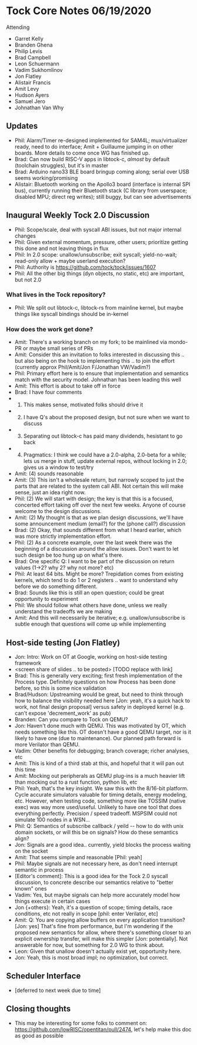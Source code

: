 # Tock Core Notes 06/19/2020

Attending
 - Garret Kelly
 - Branden Ghena
  - Philip Levis
  - Brad Campbell
  - Leon Schuermann
  - Vadim Sukhomlinov
  - Jon Flatley
  - Alistair Francis
  - Amit Levy
  - Hudson Ayers
  - Samuel Jero
  - Johnathan Van Why

## Updates
 * Phil: Alarm/Timer re-designed implemented for SAM4L; mux/virtualizer ready, need to do interface; Amit + Guillaume jumping in on other boards. More details to come once WG has finished up.
  * Brad: Can now build RISC-V apps in libtock-c, *almost* by default (toolchain struggles), but it's in master
  * Brad: Arduino nano33 BLE board bringup coming along; serial over USB seems working/promising
  * Alistair: Bluetooth working on the Apollo3 board (interface is internal SPI bus), currently running their Bluetooth stack (C library from userspace; disabled MPU; direct reg writes); still buggy, but can see advertisements

## Inaugural Weekly Tock 2.0 Discussion
 * Phil: Scope/scale, deal with syscall ABI issues, but not major internal changes
 * Phil: Given external momentum, pressure, other users; prioritize getting this done and not leaving things in flux
 * Phil: In 2.0 scope: unallow/unsubscribe; exit syscall; yield-no-wait; read-only allow + maybe userland execution?
 * Phil: Authority is https://github.com/tock/tock/issues/1607
 * Phil: All the other big things (dyn objects, no static, etc) are important, but not 2.0

 ### What lives in the Tock repository?
 * Phil: We split out libtock-c, libtock-rs from mainline kernel, but maybe things like syscall bindings should be in-kernel

 ### How does the work get done?
 * Amit: There's a working branch on my fork; to be mainlined via mondo-PR or maybe small series of PRs
 * Amit: Consider this an invitation to folks interested in discussing this .. but also being on the hook to implementing this .. to join the effort (currently approx Phil/Amit/Jon F/Jonathan VW/Vadim?)
 * Phil: Primary effort here is to ensure that implementation and semantics match with the security model. Johnathan has been leading this well
 * Amit: This effort is about to take off in force
 * Brad: I have four comments
 * 1) This makes sense, motivated folks should drive it
 * 2) I have Q's about the proposed design, but not sure when we want to discuss
 * 3) Separating out libtock-c has paid many dividends, hesistant to go back
 * 4) Pragmatics: I think we could have a 2.0-alpha, 2.0-beta for a while; lets us merge in stuff, update external repos, without locking in 2.0; gives us a window to test/try
 * Amit: (4) sounds reasonable
 * Amit: (3) This isn't a wholesale return, but narrowly scoped to just the parts that are related to the system call ABI. Not certain this will make sense, just an idea right now.
 * Phil: (2) We will start with design; the key is that this is a focused, concerted effort taking off over the next few weeks. Anyone of course welcome to the design discussions.
 * Amit: (2) My thought is that as we plan design discussions, we'll have some announcement medium (email?) for the (phone call?) discussion
 * Brad: (2) Okay, that sounds different from what I heard earlier, which was more strictly implementation effort.
 * Phil: (2) As a concrete example, over the last week there was the beginning of a discussion around the allow issues. Don't want to let such design be too hung up on what's there.
 * Brad: One specific Q: I want to be part of the discussion on return values (1->2? why 2? why not more? etc)
 * Phil: At least 64 bits. Might be more? Trepidation comes from existing kernels, which tend to do 1 or 2 registers .. want to understand why before we do something different.
 * Brad: Sounds like this is still an open question; could be great opportunity to experiment
 * Phil: We should follow what others have done, unless we really understand the tradeoffs we are making
 * Amit: And this will necessarily be iterative; e.g. unallow/unsubscribe is subtle enough that questions will come up while implementing

## Host-side testing (Jon Flatley)
 * Jon: Intro: Work on OT at Google, working on host-side testing framework
 * <screen share of slides .. to be posted> [TODO replace with link]
 * Brad: This is generally very exciting; first fresh implementation of the Process type. Definitely questions on how Process has been done before, so this is some nice validation
 * Brad/Hudson: Upstreaming would be great, but need to think through how to balance the visibility needed here [Jon: yeah, it's a quick hack to work, not final design proposal] versus safety in deployed kernel (e.g. can't expose 'decrement_work' as pub)
 * Branden: Can you compare to Tock on QEMU?
 * Jon: Haven't done much with QEMU. This was motivated by OT, which needs something like this. OT doesn't have a good QEMU target, nor is it likely to have one (due to maintenance). Our planned path forward is more Verilator than QEMU.
 * Vadim: Other benefits for debugging; branch coverage; richer analyses, etc
 * Amit: This is kind of a third stab at this, and hopeful that it will pan out this time
 * Amit: Mocking out peripherals as QEMU plug-ins is a much heavier lift than mocking out to a rust function, python lib, etc
 * Phil: Yeah, that's the key insight. We saw this with the 8/16-bit platform. Cycle accurate simulators valuable for timing details, energy modeling, etc. However, when testing code, something more like TOSSIM (native exec) was way more used/useful. Unlikely to have one tool that does everything perfectly. Precision / speed tradeoff. MSPSIM could not simulate 100 nodes in a WSN...
 * Phil: Q: Semantics of subscribe callback / yeild -- how to do with unix domain sockets, or will this be on signals? How do these semantics align?
 * Jon: Signals are a good idea.. currently, yield blocks the process waiting on the socket
 * Amit: That seems simple and reasonable [Phil: yeah]
 * Phil: Maybe signals are not necessary here, as don't need interrupt semantic in process
 * [Editor's comment]: This is a good idea for the Tock 2.0 syscall discussion, to concrete describe our semantics relative to "better known" ones
 * Vadim: Yes, but maybe signals can help more accurately model how things execute in certain cases
 * Jon {+others}: Yeah, it's a question of scope; timing details, race conditions, etc not really in scope [phil: enter Verilator, etc]
 * Amit: Q: You are copying allow buffers on every application transition? [Jon: yes] That's fine from performance, but I'm wondering if the proposed new semantics for allow, where there's something closer to an explicit ownership transfer, will make this simpler [Jon: potentially]. Not answerable for now, but something for 2.0 WG to think about.
 * Leon: Given that unallow doesn't actually exist yet, opportunity here.
 * Jon: Yeah, this is most broad impl; no optimization, but correct.

## Scheduler Interface
 * [deferred to next week due to time]

## Closing thoughts
 * This may be interesting for some folks to comment on: https://github.com/lowRISC/opentitan/pull/2474, let's help make this doc as good as possible

